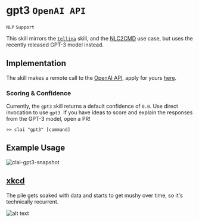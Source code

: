 # gpt3 `OpenAI API` 

`NLP` `Support`

This skill mirrors the [`tellina`](https://github.com/IBM/clai/tree/master/clai/server/plugins/tellina) skill,
and the [NLC2CMD](http://ibm.biz/nlc2cmd) use case, but uses the recently released GPT-3 model instead. 

## Implementation

The skill makes a remote call to the [OpenAI API](https://openai.com/blog/openai-api/), apply 
for yours [here](https://forms.office.com/Pages/ResponsePage.aspx?id=VsqMpNrmTkioFJyEllK8s0v5E5gdyQhOuZCXNuMR8i1UQjFWVTVUVEpGNkg3U1FNRDVVRFg3U0w4Vi4u). 

### Scoring & Confidence

Currently, the `gpt3` skill returns a default confidence of `0.0`. Use direct invocation to use `gpt3`. If you have ideas to score and explain the responses from the GPT-3 model, open a PR! 


```
>> clai "gpt3" [command]
```

## Example Usage

![clai-gpt3-snapshot](https://user-images.githubusercontent.com/4764242/88873573-eef7ef80-d1ea-11ea-94c5-06d65b06bf4e.png)


## [xkcd](https://uni.xkcd.com/)


The pile gets soaked with data and starts to get mushy over time, so it's technically recurrent.  

![alt text](https://imgs.xkcd.com/comics/machine_learning.png "The pile gets soaked with data and starts to get mushy over time, so it's technically recurrent.")
